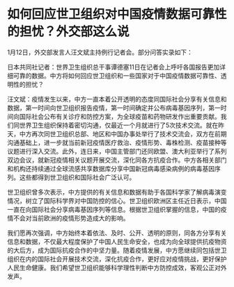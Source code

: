 # 如何回应世卫组织对中国疫情数据可靠性的担忧？外交部这么说

1月12日，外交部发言人汪文斌主持例行记者会。部分问答实录如下：

日本共同社记者：世界卫生组织总干事谭德塞11日在记者会上呼吁各国报告更加详细可靠的数据。中方将如何回应世卫组织和一些国家对于中国疫情数据可靠性、透明性的担忧？

汪文斌：疫情发生以来，中方一直本着公开透明的态度同国际社会分享有关信息和数据，第一时间向世卫组织报告疫情，第一时间确定并公布病毒基因序列，第一时间向国际社会公布有关诊疗和防控方案，为全球疫苗和药物研发作出重要贡献。我们同世界卫生组织保持着密切沟通，仅最近一个月就进行了5次技术交流。就在昨天，中方再次同世卫组织总部、地区和中国办事处举行了技术交流会，双方在前期沟通基础上，进一步就当前新冠疫情医疗救治、疫情形势、毒株检测、疫苗接种等议题进行深入交流。此外，连日来，中国主管部门还同欧盟、澳大利亚举行了系列双边会议，就新冠疫情相关议题开展交流，深化同各方抗疫合作。中方各相关部门和机构还持续通过全球流感共享数据库分享中国新冠病毒感染病例的病毒基因序列。这些都得到世卫组织和国际社会广泛认可。

世卫组织曾多次表示，中方提供的有关信息和数据有助于各国科学家了解病毒演变情况，树立了国际科学界对中国防控的信心。世卫组织欧洲区主任近日表示，中国一直在向国际社会分享病毒基因序列等信息。根据世卫组织掌握的信息，中国的疫情不会对当前欧洲的疫情形势造成大的影响。

我们愿再次强调，中方始终本着依法、及时、公开、透明的原则，同各方分享有关信息和数据，不仅最大程度保护了中国人民生命安全，也成为向全球提供抗疫物资的大后方，成为国际抗疫合作的中坚力量。随着疫情发展，中方愿继续同包括世卫组织在内的国际社会开展技术交流，深化抗疫合作，更好应对疫情挑战，更好保护人民生命健康。我们希望世卫组织能够科学理性判断中方防控成效，客观公正对外发声。


